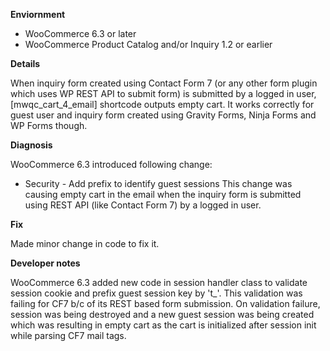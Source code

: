 **Enviornment**
- WooCommerce 6.3 or later
- WooCommerce Product Catalog and/or Inquiry 1.2 or earlier

**Details**

When inquiry form created using Contact Form 7 (or any other form plugin which uses WP REST API to submit form) is submitted by a logged in user, [mwqc_cart_4_email] shortcode outputs empty cart. It works correctly for guest user and inquiry form created using Gravity Forms, Ninja Forms and WP Forms though.

**Diagnosis**

WooCommerce 6.3 introduced following change:
- Security - Add prefix to identify guest sessions
This change was causing empty cart in the email when the inquiry form is submitted using REST API (like Contact Form 7) by a logged in user.

**Fix**

Made minor change in code to fix it.

**Developer notes**

WooCommerce 6.3 added new code in session handler class to validate session cookie and prefix guest session key by 't_'. This validation was failing for CF7 b/c of its REST based form submission. On validation failure, session was being destroyed and a new guest session was being created which was resulting in empty cart as the cart is initialized after session init while parsing CF7 mail tags.
